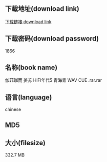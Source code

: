 ## 下载地址(download link)
[下载链接 download link](https://voluble-croquembouche-d321dc.netlify.app/?s=%E4%BC%BD%E8%8F%B2%E7%8F%88%E8%80%8C+%E5%A7%9C%E8%8B%8F+HIFI%E5%B9%B4%E4%BB%A35+%E9%9D%92%E6%B5%B7%E9%9D%92+WAV+CUE+.rar)

## 下载密码(download password)
1866

## 名称(book name)
伽菲珈而 姜苏 HIFI年代5 青海青 WAV CUE .rar.rar

## 语言(language)
chinese

## MD5


## 大小(filesize)
332.7 MB

